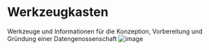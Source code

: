 # Werkzeugkasten
Werkzeuge und Informationen für die Konzeption, Vorbereitung und Gründung einer Datengenossenschaft
![image](https://user-images.githubusercontent.com/45490978/176715120-fe94baa7-044d-47f8-bc0c-1b30bb98269d.png)
